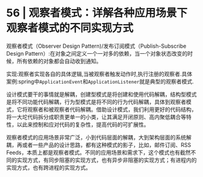 # 56 | 观察者模式：详解各种应用场景下观察者模式的不同实现方式

观察者模式（Observer Design Pattern)/发布订阅模式（Publish-Subscribe Design Pattern）:在对象之间定义一个一对多的依赖，当一个对象状态改变的时候，所有依赖的对象都会自动收到通知。

实现:观察者实现各自的具体逻辑,当被观察者触发动作时,执行注册的观察者.具体案例:spring中`ApplicationEvent`和`ApplicationListener`就是典型的观察者模式.



设计模式要干的事情就是解耦，创建型模式是将创建和使用代码解耦，结构型模式是将不同功能代码解耦，行为型模式是将不同的行为代码解耦，具体到观察者模式，它将观察者和被观察者代码解耦。借助设计模式，我们利用更好的代码结构，将一大坨代码拆分成职责更单一的小类，让其满足开闭原则、高内聚低耦合等特性，以此来控制和应对代码的复杂性，提高代码的可扩展性。



观察者模式的应用场景非常广泛，小到代码层面的解耦，大到架构层面的系统解耦，再或者一些产品的设计思路，都有这种模式的影子，比如，邮件订阅、RSS Feeds，本质上都是观察者模式。不同的应用场景和需求下，这个模式也有截然不同的实现方式，有同步阻塞的实现方式，也有异步非阻塞的实现方式；有进程内的实现方式，也有跨进程的实现方式。